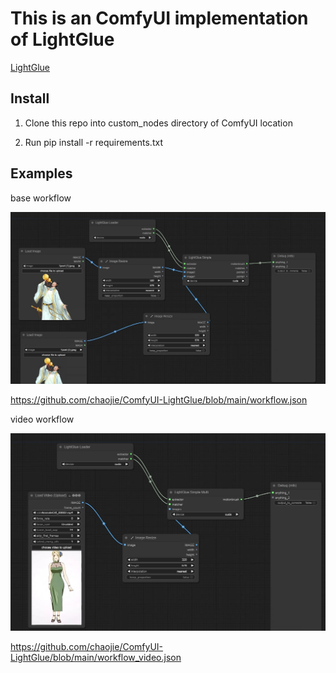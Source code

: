 # This is an ComfyUI implementation of LightGlue

[LightGlue](https://github.com/cvg/LightGlue)

## Install

1. Clone this repo into custom_nodes directory of ComfyUI location

2. Run pip install -r requirements.txt

## Examples

base workflow

<img src="assets/wf_base.png" raw=true>

https://github.com/chaojie/ComfyUI-LightGlue/blob/main/workflow.json

video workflow

<img src="assets/wf_video.png" raw=true>

https://github.com/chaojie/ComfyUI-LightGlue/blob/main/workflow_video.json
